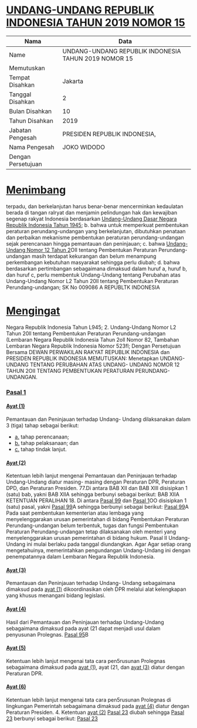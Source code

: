 # [UNDANG-UNDANG REPUBLIK INDONESIA TAHUN 2019 NOMOR 15](http://example.org/legal/document/uu/2019/15)

| Nama | Data |
| ------ | ----- |
|Name|UNDANG-UNDANG REPUBLIK INDONESIA TAHUN 2019 NOMOR 15|
|Memutuskan||
|Tempat Disahkan|Jakarta|
|Tanggal Disahkan|2|
|Bulan Disahkan|10|
|Tahun Disahkan|2019|
|Jabatan Pengesah|PRESIDEN REPUBLIK INDONESIA,|
|Nama Pengesah|JOKO WIDODO|
|Dengan Persetujuan||
# [Menimbang](http://example.org/legal/document/uu/2019/15/menimbang)
 terpadu, dan berkelanjutan harus benar-benar mencerminkan kedaulatan berada di tangan ralryat dan menjamin pelindungan hak dan kewajiban segenap rakyat Indonesia berdasarkan [Undang-Undang Dasar Negara Republik Indonesia Tahun 1945](http://example.org/legal/document/uu); b. bahwa untuk memperkuat pembentukan peraturan perundang-undangan yang berkelanjutan, dibutuhkan penataan dan perbaikan mekanisme pembentukan peraturan perundang-undangan sejak perencanaan hingga pemantauan dan peninjauan; c. bahwa [Undang-Undang Nomor 12 Tahun 2](http://example.org/legal/document/uu/2/12)OII tentang Pembentukan Peraturan Perundang-undangan masih terdapat kekurangan dan belum menampung perkembangan kebutuhan masyarakat sehingga perlu diubah; d. bahwa berdasarkan pertimbangan sebagaimana dimaksud dalam huruf a, huruf b, dan huruf c, perlu membentuk Undang-Undang tentang Perubahan atas Undang-Undang Nomor L2 Tahun 20ll tentang Pembentukan Peraturan Perundang-undangan; SK No 009086 A REPUBLTK INDONESIA
# [Mengingat](http://example.org/legal/document/uu/2019/15/mengingat)
 Negara Republik Indonesia Tahun L945; 2. Undang-Undang Nomor L2 Tahun 20ll tentang Pembentukan Peraturan Perundang-undangan (Lembaran Negara Republik Indonesia Tahun 2oll Nomor 82, Tambahan Lembaran Negara Republik Indonesia Nomor 523fl; Dengan Persetujuan Bersama DEWAN PERWAKILAN RAKYAT REPUBLIK INDONESIA dan PRESIDEN REPUBLIK INDONESIA MEMUTUSKAN: Menetapkan UNDANG-UNDANG TENTANG PERUBAHAN ATAS UNDANG- UNDANG NOMOR 12 TAHUN 2OII TENTANG PEMBENTUKAN PERATURAN PERUNDANG-UNDANGAN.

### [Pasal 1](http://example.org/legal/document/uu/2019/15/pasal/0001)

#### [Ayat (1)](http://example.org/legal/document/uu/2019/15/pasal/0001/version/20191002/ayat/0001)
Pemantauan dan Peninjauan terhadap Undang- Undang dilaksanakan dalam 3 (tiga) tahap sebagai berikut:
* [a.](http://example.org/legal/document/uu/2019/15/pasal/0001/version/20191002/ayat/0001/point/a) tahap perencanaan;
* [b.](http://example.org/legal/document/uu/2019/15/pasal/0001/version/20191002/ayat/0001/point/b) tahap pelaksanaan; dan
* [c.](http://example.org/legal/document/uu/2019/15/pasal/0001/version/20191002/ayat/0001/point/c) tahap tindak lanjut.

#### [Ayat (2)](http://example.org/legal/document/uu/2019/15/pasal/0001/version/20191002/ayat/0002)
Ketentuan lebih lanjut mengenai Pemantauan dan Peninjauan terhadap Undang-Undang diatur masing- masing dengan Peraturan DPR, Peraturan DPD, dan Peraturan Presiden. 77.Di antara BAB XII dan BAB XIII disisipkan 1 (satu) bab, yakni BAB XIIA sehingga berbunyi sebagai berikut: BAB XIIA KETENTUAN PERALIHAN 18. Di antara [Pasal 99](http://example.org/legal/document/uu/2019/15/pasal/0099) dan [Pasal 1](http://example.org/legal/document/uu/2019/15/pasal/0001)OO disisipkan 1 (satu) pasal, yakni [Pasal 99](http://example.org/legal/document/uu/2019/15/pasal/0099)A sehingga berbunyi sebagai berikut: [Pasal 99](http://example.org/legal/document/uu/2019/15/pasal/0099)A Pada saat pembentukan kementerian atau lembaga yang menyelenggarakan urusan pemerintahan di bidang Pembentukan Peraturan Perundang-undangan belum terbentuk, tugas dan fungsi Pembentukan Peraturan Perundang-undangan tetap dilaksanakan oleh menteri yang menyelenggarakan urusan pemerintahan di bidang hukum. Pasal II Undang-Undang ini mulai berlaku pada tanggal diundangkan. Agar Agar setiap orang mengetahuinya, memerintahkan pengundangan Undang-Undang ini dengan penempatannya dalam Lembaran Negara Republik Indonesia.

#### [Ayat (3)](http://example.org/legal/document/uu/2019/15/pasal/0001/version/20191002/ayat/0003)
Pemantauan dan Peninjauan terhadap Undang- Undang sebagaimana dimaksud pada [ayat (1)](http://example.org/legal/document/uu/2019/15/pasal/0001/version/20191002/ayat/0001) dikoordinasikan oleh DPR melalui alat kelengkapan yang khusus menangani bidang legislasi.

#### [Ayat (4)](http://example.org/legal/document/uu/2019/15/pasal/0001/version/20191002/ayat/0004)
Hasil dari Pemantauan dan Peninjauan terhadap Undang-Undang sebagaimana dimaksud pada ayat (21 dapat menjadi usul dalam penyusunan Prolegnas. [Pasal 95](http://example.org/legal/document/uu/2019/15/pasal/0095)B

#### [Ayat (5)](http://example.org/legal/document/uu/2019/15/pasal/0001/version/20191002/ayat/0005)
Ketentuan lebih lanjut mengenai tata cara pen5rusunan Prolegnas sebagaimana dimaksud pada [ayat (1)](http://example.org/legal/document/uu/2019/15/pasal/0001/version/20191002/ayat/0001), ayat (21, dan [ayat (3)](http://example.org/legal/document/uu/2019/15/pasal/0001/version/20191002/ayat/0003) diatur dengan Peraturan DPR.

#### [Ayat (6)](http://example.org/legal/document/uu/2019/15/pasal/0001/version/20191002/ayat/0006)
Ketentuan lebih lanjut mengenai tata cara pen5rusunan Prolegnas di lingkungan Pemerintah sebagaimana dimaksud pada [ayat (4)](http://example.org/legal/document/uu/2019/15/pasal/0001/version/20191002/ayat/0004) diatur dengan Peraturan Presiden. 4. Ketentuan [ayat (2)](http://example.org/legal/document/uu/2019/15/pasal/0001/version/20191002/ayat/0002) [Pasal 23](http://example.org/legal/document/uu/2019/15/pasal/0023) diubah sehingga [Pasal 23](http://example.org/legal/document/uu/2019/15/pasal/0023) berbunyi sebagai berikut: [Pasal 23](http://example.org/legal/document/uu/2019/15/pasal/0023)
